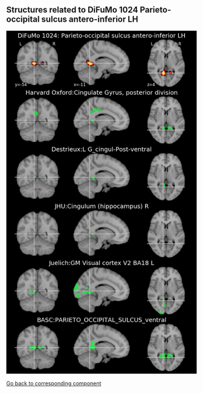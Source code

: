 


## Structures related to DiFuMo 1024 Parieto-occipital sulcus antero-inferior LH

![445](445.jpg "Structures related to DiFuMo 1024 Parieto-occipital sulcus antero-inferior LH")

[Go back to corresponding component](https://parietal-inria.github.io/DiFuMo/1024/html/445.html)
